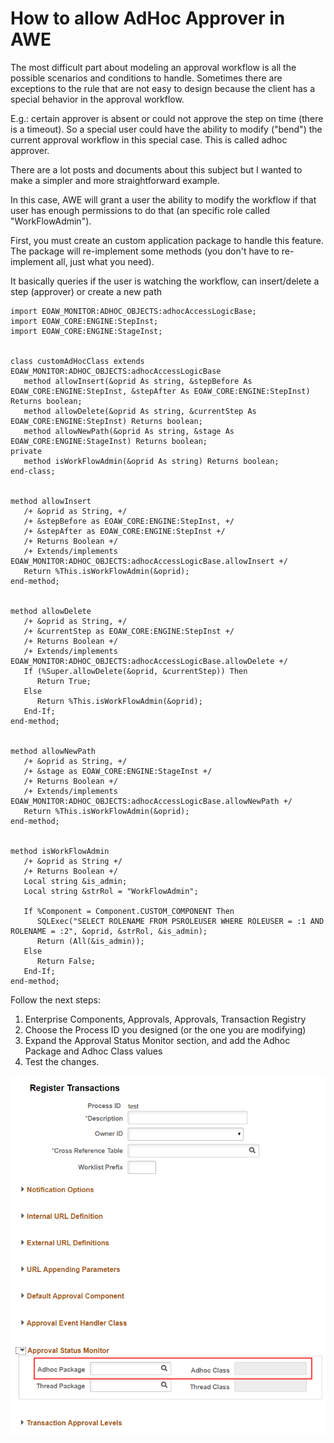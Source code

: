 # How to allow AdHoc Approver in AWE 
The most difficult part about modeling an approval workflow is all the possible scenarios and conditions to handle. Sometimes there are exceptions to the rule that are not easy to design because the client has a special behavior in the approval workflow.

E.g.: certain approver is absent or could not approve the step on time (there is a timeout). So a special user could have the ability to modify ("bend") the current approval workflow in this special case. This is called adhoc approver.

There are a lot posts and documents about this subject but I wanted to make a simpler and more straightforward example.

In this case, AWE will grant a user the ability to modify the workflow if that user has enough permissions to do that (an specific role called "WorkFlowAdmin").

First, you must create an custom application package to handle this feature. The package will re-implement some methods (you don't have to re-implement all, just what you need).

It basically queries if the user is watching the workflow, can insert/delete a step (approver) or create a new path

```
import EOAW_MONITOR:ADHOC_OBJECTS:adhocAccessLogicBase;
import EOAW_CORE:ENGINE:StepInst;
import EOAW_CORE:ENGINE:StageInst;


class customAdHocClass extends EOAW_MONITOR:ADHOC_OBJECTS:adhocAccessLogicBase
   method allowInsert(&oprid As string, &stepBefore As EOAW_CORE:ENGINE:StepInst, &stepAfter As EOAW_CORE:ENGINE:StepInst) Returns boolean;
   method allowDelete(&oprid As string, &currentStep As EOAW_CORE:ENGINE:StepInst) Returns boolean;
   method allowNewPath(&oprid As string, &stage As EOAW_CORE:ENGINE:StageInst) Returns boolean;
private
   method isWorkFlowAdmin(&oprid As string) Returns boolean;
end-class;


method allowInsert
   /+ &oprid as String, +/
   /+ &stepBefore as EOAW_CORE:ENGINE:StepInst, +/
   /+ &stepAfter as EOAW_CORE:ENGINE:StepInst +/
   /+ Returns Boolean +/
   /+ Extends/implements EOAW_MONITOR:ADHOC_OBJECTS:adhocAccessLogicBase.allowInsert +/
   Return %This.isWorkFlowAdmin(&oprid);
end-method;


method allowDelete
   /+ &oprid as String, +/
   /+ &currentStep as EOAW_CORE:ENGINE:StepInst +/
   /+ Returns Boolean +/
   /+ Extends/implements EOAW_MONITOR:ADHOC_OBJECTS:adhocAccessLogicBase.allowDelete +/
   If (%Super.allowDelete(&oprid, &currentStep)) Then
      Return True;
   Else
      Return %This.isWorkFlowAdmin(&oprid);
   End-If;
end-method;


method allowNewPath
   /+ &oprid as String, +/
   /+ &stage as EOAW_CORE:ENGINE:StageInst +/
   /+ Returns Boolean +/
   /+ Extends/implements EOAW_MONITOR:ADHOC_OBJECTS:adhocAccessLogicBase.allowNewPath +/
   Return %This.isWorkFlowAdmin(&oprid);
end-method;


method isWorkFlowAdmin
   /+ &oprid as String +/
   /+ Returns Boolean +/
   Local string &is_admin;
   Local string &strRol = "WorkFlowAdmin";
   
   If %Component = Component.CUSTOM_COMPONENT Then
      SQLExec("SELECT ROLENAME FROM PSROLEUSER WHERE ROLEUSER = :1 AND ROLENAME = :2", &oprid, &strRol, &is_admin);
      Return (All(&is_admin));
   Else
      Return False;
   End-If;
end-method;
```

Follow the next steps:

1. Enterprise Components, Approvals, Approvals, Transaction Registry
2. Choose the Process ID you designed (or the one you are modifying)
3. Expand the Approval Status Monitor section, and add the Adhoc Package and Adhoc Class values
4. Test the changes.

![awe](./images/awe_register_trx.png)